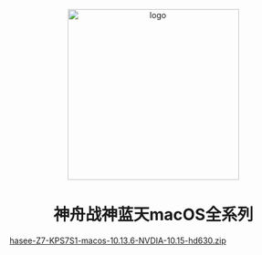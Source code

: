 <p align="center">
<img src="https://ws2.sinaimg.cn/large/9f1137b1gy1g1hg3epia2j20n505jt9q.jpg" width="300px" alt="logo">
<h1 align="center">神舟战神蓝天macOS全系列</h1>
<p align="center">

[hasee-Z7-KPS7S1-macos-10.13.6-NVDIA-10.15-hd630.zip](https://shell-1251486450.cos.ap-shanghai.myqcloud.com/EFI/hasee-Z7-KPS7S1-macos-10.13.6-NVDIA-10.15-hd630.zip)
</hr>

